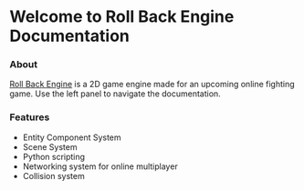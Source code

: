# Welcome to Roll Back Engine Documentation

### About

[Roll Back Engine](https://github.com/Chukobyte/roll-back-engine) is a 2D game engine made for an upcoming online fighting game.  Use the left panel to navigate the documentation.

### Features

* Entity Component System
* Scene System
* Python scripting
* Networking system for online multiplayer
* Collision system
